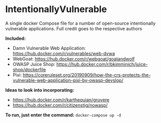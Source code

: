 # IntentionallyVulnerable
A single docker Compose file for a number of open-source intentionally vulnerable applications. 
Full credit goes to the respective authors

**Included:**
* Damn Vulnerable Web Application: https://hub.docker.com/r/vulnerables/web-dvwa
* WebGoat: https://hub.docker.com/r/webgoat/goatandwolf
* OWASP Juice Shop: https://hub.docker.com/r/bkimminich/juice-shop/dockerfile
* Pixi: https://coreruleset.org/20190909/how-the-crs-protects-the-vulnerable-web-application-pixi-by-owasp-devslop/

**Ideas to look into incorporating:**
* https://hub.docker.com/r/karthequian/gruyere
* https://hub.docker.com/r/citizenstig/nowasp/

**To run, just enter the command:**
 ``` docker-compose up -d   ```
